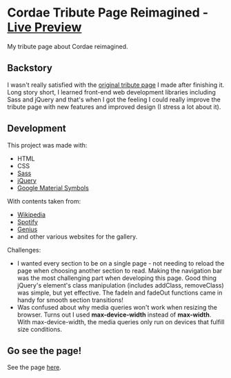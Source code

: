 # Cordae Tribute Page Reimagined - <span>[Live Preview](https://codepen.io/danielemerald/full/JjvjRWM)</span>
My tribute page about Cordae reimagined.

## Backstory
I wasn't really satisfied with the [original tribute page](https://github.com/Pilvorm/Cordae-Tribute-Page) I made after finishing it. Long story short, I learned front-end web development libraries including Sass and jQuery and that's when I got the feeling I could really improve the tribute page with new features and improved design (I stress a lot about it).

## Development
This project was made with:
- HTML
- CSS
- [Sass](https://sass-lang.com/)
- [jQuery](https://jquery.com/)
- [Google Material Symbols](https://fonts.google.com/icons)


With contents taken from:
- [Wikipedia](https://en.wikipedia.org/wiki/Cordae)
- [Spotify](https://open.spotify.com/artist/0huGjMyP507tBCARyzSkrv)
- [Genius](https://genius.com/artists/Cordae)
- and other various websites for the gallery.

Challenges:
- I wanted every section to be on a single page - not needing to reload the page when choosing another section to read. Making the navigation bar was the most challenging part when developing this page. Good thing jQuery's element's class manipulation (includes addClass, removeClass) was simple, but yet effective. The fadeIn and fadeOut functions came in handy for smooth section transitions!
- Was confused about why media queries won't work when resizing the browser. Turns out I used **max-device-width** instead of **max-width**. With max-device-width, the media queries only run on devices that fulfill size conditions.

## Go see the page!
See the page [here](https://codepen.io/danielemerald/full/JjvjRWM).
